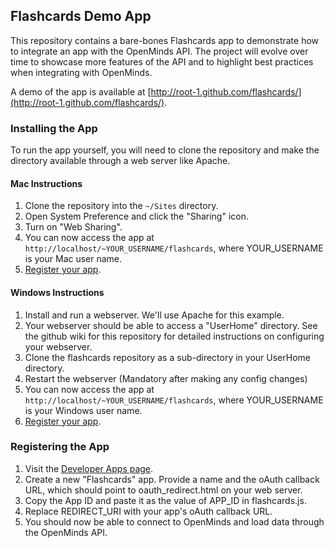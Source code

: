 ## Flashcards Demo App

This repository contains a bare-bones Flashcards app to demonstrate how to integrate an app with the OpenMinds API. The project will evolve over time to showcase more features of the API and to highlight best practices when integrating with OpenMinds.

A demo of the app is available at [http://root-1.github.com/flashcards/](http://root-1.github.com/flashcards/).

### Installing the App

To run the app yourself, you will need to clone the repository and make the directory available through a web server like Apache.

#### Mac Instructions
1. Clone the repository into the `~/Sites` directory.
3. Open System Preference and click the "Sharing" icon.
4. Turn on "Web Sharing".
5. You can now access the app at `http://localhost/~YOUR_USERNAME/flashcards`, where YOUR_USERNAME is your Mac user name.
6. [Register your app](#registering-the-app).

#### Windows Instructions
1. Install and run a webserver. We'll use Apache for this example.
2. Your webserver should be able to access a "UserHome" directory. See the github wiki for this repository for detailed instructions on configuring your webserver.
3. Clone the flashcards repository as a sub-directory in your UserHome directory.
4. Restart the webserver (Mandatory after making any config changes)
5. You can now access the app at `http://localhost/~YOUR_USERNAME/flashcards`, where YOUR_USERNAME is your Windows user name.
6. [Register your app](#registering-the-app).

### Registering the App
1. Visit the [Developer Apps page](http://openminds.io/developers/apps).
2. Create a new "Flashcards" app. Provide a name and the oAuth callback URL, which should point to oauth_redirect.html on your web server. 
4. Copy the App ID and paste it as the value of APP_ID in flashcards.js.
5. Replace REDIRECT_URI with your app's oAuth callback URL.
6. You should now be able to connect to OpenMinds and load data through the OpenMinds API.

